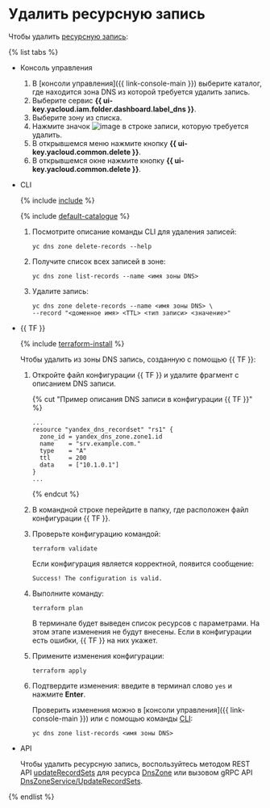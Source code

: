 # Удалить ресурсную запись

Чтобы удалить [ресурсную запись](../concepts/resource-record.md):

{% list tabs %}

- Консоль управления

  1. В [консоли управления]({{ link-console-main }}) выберите каталог, где находится зона DNS из которой требуется удалить запись.
  1. Выберите сервис **{{ ui-key.yacloud.iam.folder.dashboard.label_dns }}**.
  1. Выберите зону из списка.
  1. Нажмите значок ![image](../../_assets/options.svg) в строке записи, которую требуется удалить.
  1. В открывшемся меню нажмите кнопку **{{ ui-key.yacloud.common.delete }}**.
  1. В открывшемся окне нажмите кнопку **{{ ui-key.yacloud.common.delete }}**.

- CLI

  {% include [include](../../_includes/cli-install.md) %}

  {% include [default-catalogue](../../_includes/default-catalogue.md) %}

  1. Посмотрите описание команды CLI для удаления записей:

      ```
      yc dns zone delete-records --help
      ```
  1. Получите список всех записей в зоне:

      ```
      yc dns zone list-records --name <имя зоны DNS>
      ```
  1. Удалите запись:

     ```
     yc dns zone delete-records --name <имя зоны DNS> \
     --record "<доменное имя> <TTL> <тип записи> <значение>"
     ```

- {{ TF }}

  {% include [terraform-install](../../_includes/terraform-install.md) %}

  Чтобы удалить из зоны DNS запись, созданную с помощью {{ TF }}:

  1. Откройте файл конфигурации {{ TF }} и удалите фрагмент с описанием DNS записи.
     
     {% cut "Пример описания DNS записи в конфигурации {{ TF }}" %}

     ```hcl
     ...
     resource "yandex_dns_recordset" "rs1" {
       zone_id = yandex_dns_zone.zone1.id
       name    = "srv.example.com."
       type    = "A"
       ttl     = 200
       data    = ["10.1.0.1"]
     }
     ...
     ```

     {% endcut %}


  1. В командной строке перейдите в папку, где расположен файл конфигурации {{ TF }}.

  1. Проверьте конфигурацию командой:
     ```
     terraform validate
     ```
     
     Если конфигурация является корректной, появится сообщение:
     
     ```
     Success! The configuration is valid.
     ```

  1. Выполните команду:
     ```
     terraform plan
     ```
  
     В терминале будет выведен список ресурсов с параметрами. На этом этапе изменения не будут внесены. Если в конфигурации есть ошибки, {{ TF }} на них укажет.

  1. Примените изменения конфигурации:
     ```
     terraform apply
     ```
     
  1. Подтвердите изменения: введите в терминал слово `yes` и нажмите **Enter**.

     Проверить изменения можно в [консоли управления]({{ link-console-main }}) или с помощью команды [CLI](../../cli/quickstart.md):

     ```
     yc dns zone list-records <имя зоны DNS>
     ```

- API

  Чтобы удалить ресурсную запись, воспользуйтесь методом REST API [updateRecordSets](../api-ref/DnsZone/updateRecordSets.md) для ресурса [DnsZone](../api-ref/DnsZone/index.md) или вызовом gRPC API [DnsZoneService/UpdateRecordSets](../api-ref/grpc/dns_zone_service.md#UpdateRecordSets).

{% endlist %}
